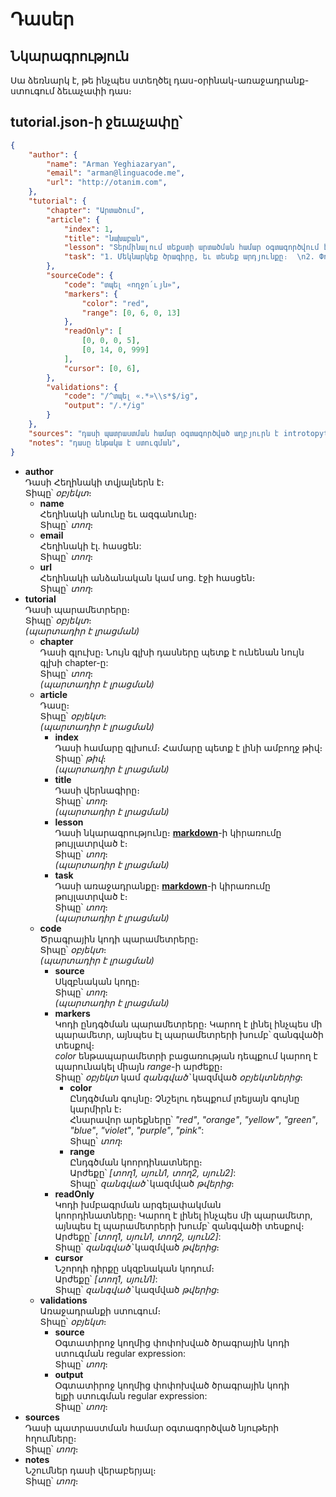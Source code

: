 # Դասեր
## Նկարագրություն
Սա ձեռնարկ է, թե ինչպես ստեղծել դաս-օրինակ-առաջադրանք-ստուգում ձեւաչափի դաս։

## tutorial.json-ի ջեւաչափը՝
```json
{
    "author": {
        "name": "Arman Yeghiazaryan",
        "email": "arman@linguacode.me",
        "url": "http://otanim.com",
    },
    "tutorial": {
        "chapter": "Արտածում",
        "article": {
			"index": 1,
            "title": "նախաբան",
            "lesson": "Տերմինալում տեքստի արտածման համար օգտագործվում է **տպել** հրամանը: Օրինակ՝  \n**մուտք**՝  \n`տպել «ողջույն»`  \n**ելք**՝  \n`«ողջույն»`",
            "task": "1. Մեկնարկեք ծրագիրը, եւ տեսեք արդյունքը։  \n2. Փոփոխեք առկա արտածման տեքստը ձեր անունով, եւ մեկնարկեք ծրագիրը։",
        },
        "sourceCode": {
            "code": "տպել «ողջո՛ւյն»",
            "markers": {
				"color": "red",
				"range": [0, 6, 0, 13]
			},
            "readOnly": [
				[0, 0, 0, 5],
				[0, 14, 0, 999]
			],
            "cursor": [0, 6],
        },
        "validations": {
            "code": "/^տպել «.*»\\s*$/ig",
            "output": "/.*/ig"
        }
    },
    "sources": "դասի պատրաստման համար օգտագործված աղբյուրն է introtopython.org/syllabus.html կայքը։",
    "notes": "դասը ենթակա է ստուգման",
}
```

<ul>
	<li><b>author</b><br />
	Դասի Հեղինակի&nbsp;տվյալներն է։<br />
	Տիպը՝&nbsp;<em>օբյեկտ</em>։
	<ul>
		<li><b>name</b><br />
		Հեղինակի անունը եւ ազգանունը։<br />
		Տիպը՝&nbsp;<em>տող</em>։</li>
		<li><b>email</b><br />
		Հեղինակի էլ․ հասցեն:<br />
		Տիպը՝&nbsp;<em>տող</em>։</li>
		<li><b>url</b><br />
		Հեղինակի անձանական կամ սոց․ էջի հասցեն։<br />
		Տիպը՝&nbsp;<em>տող</em>։</li>
	</ul>
	</li>
	<li><strong>tutorial</strong><br />
	Դասի&nbsp;պարամետրերը։<br />
	Տիպը՝&nbsp;<em>օբյեկտ</em>։<br />
	<em>(պարտադիր է լրացման)</em>
	<ul>
		<li><strong>chapter</strong><br />
		Դասի գլուխը։ Նույն գլխի դասները պետք է ունենան նույն գլխի chapter-ը:&nbsp;<br />
		Տիպը՝&nbsp;<em>տող</em>։<br />
		<em>(պարտադիր է լրացման)</em></li>
		<li><strong>article</strong><br />
		Դասը։<br />
		Տիպը՝&nbsp;<em>օբյեկտ</em>։<br />
		<em>(պարտադիր է լրացման)</em>
		<ul>
			<li><strong>index</strong><br />
			Դասի համարը գլխում։ Համարը պետք է լինի ամբողջ թիվ։<br />
			Տիպը՝&nbsp;<em>թիվ</em>։<br />
			<em>(պարտադիր է լրացման)</em></li>
			<li><strong>title</strong><br />
			Դասի վերնագիրը։<br />
			Տիպը՝&nbsp;<em>տող</em>։<br />
			<em>(պարտադիր է լրացման)</em></li>
			<li><strong>lesson</strong><br />
			Դասի նկարագրությունը։ <strong><a href="http://guides.github.com/features/mastering-markdown">markdown</a></strong>-ի կիրառումը թույլատրված է։<br />
			Տիպը՝&nbsp;<em>տող</em>։<br />
			<em>(պարտադիր է լրացման)</em></li>
			<li><strong>task</strong><br />
			Դասի առաջադրանքը։ <strong><a href="http://guides.github.com/features/mastering-markdown">markdown</a></strong>-ի կիրառումը թույլատրված է։<br />
			Տիպը՝&nbsp;<em>տող</em>։<br />
			<em>(պարտադիր է լրացման)</em></li>
		</ul>
		</li>
		<li><strong>code</strong><br />
		Ծրագրային կոդի պարամետրերը։<br />
		Տիպը՝&nbsp;<em>օբյեկտ</em>։<br />
		<em>(պարտադիր է լրացման)</em>
		<ul>
			<li><strong>source</strong><br />
			Սկզբնական կոդը։<br />
			Տիպը՝&nbsp;<em>տող</em>։<br />
			<em>(պարտադիր է լրացման)</em></li>
			<li><strong>markers</strong><br />
			Կոդի ընդգծման պարամետրերը։ Կարող է լինել ինչպես մի պարամետր, այնպես էլ պարամետրերի խումբ՝ զանգվածի տեսքով։<br />
			<em>color</em> ենթապարամետրի բացառության դեպքում կարող է պարունակել միայն <em>range</em>-ի արժեքը։<br />
			Տիպը՝&nbsp;<em>օբյեկտ </em>կամ<em> զանգված՝ </em>կազմված<em> օբյեկտներից</em>։
			<ul>
				<li><strong>color</strong><br />
				Ընդգծման գույնը։ Չնշելու դեպքում լռելյայն գույնը կարմիրն է։<br />
				Հնարավոր արեքները՝ <em>&quot;red&quot;</em>, <em>&quot;orange&quot;</em>, <em>&quot;yellow&quot;</em>, <em>&quot;green&quot;</em>, <em>&quot;blue&quot;</em>, <em>&quot;violet&quot;</em>, <em>&quot;purple&quot;</em>, <em>&quot;pink&quot;</em>:<br />
				Տիպը՝&nbsp;<em>տող</em>։</li>
				<li><strong>range</strong><br />
				Ընդգծման կոորդինատները։<br />
				Արժեքը՝ <em>[տող1, սյուն1, տող2, սյուն2]</em>:<br />
				Տիպը՝&nbsp;<em>զանգված՝ </em>կազմված<em> թվերից</em>։</li>
			</ul>
			</li>
			<li><strong>readOnly</strong><br />
			Կոդի խմբագրման արգելափակման կոորդինատները։&nbsp;Կարող է լինել ինչպես մի պարամետր, այնպես էլ պարամետրերի խումբ՝ զանգվածի տեսքով։<br />
			Արժեքը՝&nbsp;<em>[տող1, սյուն1, տող2, սյուն2]</em>:<br />
			Տիպը՝&nbsp;<em>զանգված՝ </em>կազմված<em> թվերից</em>։</li>
			<li><strong>cursor</strong><br />
			Նշորդի դիրքը սկզբնական կոդում։<br />
			Արժեքը՝&nbsp;<em>[տող1, սյուն1]</em>:<br />
			Տիպը՝&nbsp;<em>զանգված՝ </em>կազմված <em>թվերից</em>։</li>
		</ul>
		</li>
		<li><strong>validations</strong><br />
		Առաջադրանքի ստուգում։<br />
		Տիպը՝&nbsp;<em>օբյեկտ</em>։
		<ul>
			<li><b>source</b><br />
			Օգտատիրոջ կողմից&nbsp;փոփոխված ծրագրային կոդի ստուգման regular expression:<br />
			Տիպը՝&nbsp;<em>տող</em>։</li>
			<li><strong>output</strong><br />
			Օգտատիրոջ կողմից&nbsp;փոփոխված ծրագրային կոդի ելքի&nbsp;ստուգման regular expression:<br />
			Տիպը՝&nbsp;<em>տող</em>։</li>
		</ul>
		</li>
	</ul>
	</li>
	<li><strong>sources</strong><br />
	Դասի պատրաստման համար օգտագործված նյութերի հղումները։<br />
	Տիպը՝&nbsp;<em>տող</em>։</li>
	<li><strong>notes</strong><br />
	Նշումներ դասի վերաբերյալ։<br />
	Տիպը՝&nbsp;<em>տող</em>։</li>
</ul>
